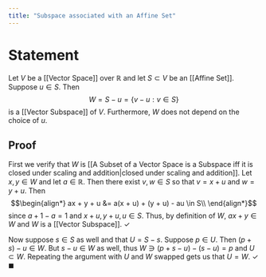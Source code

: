 ```yaml
---
title: "Subspace associated with an Affine Set"
---
```


# Statement
Let $V$ be a [[Vector Space]] over $\mathbb{R}$ and let $S \subset V$ be an [[Affine Set]]. Suppose $u \in S$. Then $$W = S - u = \{v - u : v \in S\}$$ is a [[Vector Subspace]] of $V$. Furthermore, $W$ does not depend on the choice of $u$.

## Proof
First we verify that $W$ is [[A Subset of a Vector Space is a Subspace iff it is closed under scaling and addition|closed under scaling and addition]]. Let $x, y \in W$ and let $a \in \mathbb{R}$. Then there exist $v, w \in S$ so that $v = x + u$ and $w = y + u$. Then $$\begin{align*}
ax + y + u &= a(x + u) + (y + u) - au \in S\\
\end{align*}$$ since $a + 1 - a = 1$ and $x + u, y + u, u \in S$. Thus, by definition of $W$, $ax + y \in W$ and $W$ is a [[Vector Subspace]]. $\checkmark$

Now suppose $s \in S$ as well and that $U = S - s$. Suppose $p \in U$. Then $(p + s) - u \in W$. But $s - u \in W$ as well, thus $W \ni (p + s - u) - (s - u) = p$ and $U \subset W$. Repeating the argument with $U$ and $W$ swapped gets us that $U = W$. $\checkmark$ $\blacksquare$